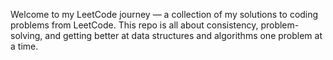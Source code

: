 Welcome to my LeetCode journey — a collection of my solutions to coding problems from LeetCode. This repo is all about consistency, problem-solving, and getting better at data structures and algorithms one problem at a time.
